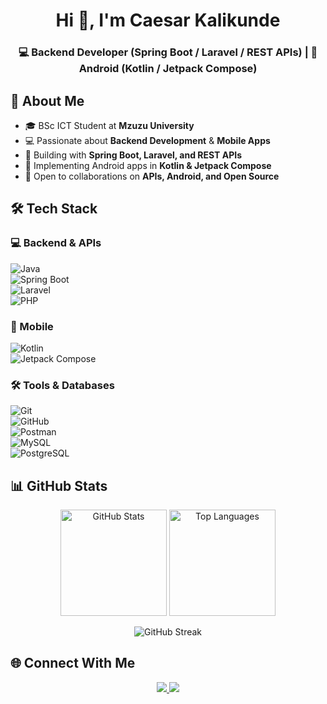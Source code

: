 <!-- Banner / Header -->
<h1 align="center">Hi 👋, I'm Caesar Kalikunde</h1>
<h3 align="center">💻 Backend Developer (Spring Boot / Laravel / REST APIs) | 📱 Android (Kotlin / Jetpack Compose)</h3>


## 🚀 About Me  
- 🎓 BSc ICT Student at **Mzuzu University**  
- 💻 Passionate about **Backend Development** & **Mobile Apps**  
- 🔨 Building with **Spring Boot, Laravel, and REST APIs**  
- 📱 Implementing Android apps in **Kotlin & Jetpack Compose**  
- 🤝 Open to collaborations on **APIs, Android, and Open Source**  


## 🛠 Tech Stack  

### 💻 Backend & APIs  
![Java](https://img.shields.io/badge/Java-%23ED8B00.svg?style=for-the-badge&logo=java&logoColor=white)  
![Spring Boot](https://img.shields.io/badge/Spring%20Boot-%236DB33F.svg?style=for-the-badge&logo=springboot&logoColor=white)  
![Laravel](https://img.shields.io/badge/Laravel-%23FF2D20.svg?style=for-the-badge&logo=laravel&logoColor=white)  
![PHP](https://img.shields.io/badge/PHP-%23777BB4.svg?style=for-the-badge&logo=php&logoColor=white)  

### 📱 Mobile  
![Kotlin](https://img.shields.io/badge/Kotlin-%230095D5.svg?style=for-the-badge&logo=kotlin&logoColor=white)  
![Jetpack Compose](https://img.shields.io/badge/Jetpack%20Compose-4285F4?style=for-the-badge&logo=jetpackcompose&logoColor=white)  

### 🛠 Tools & Databases  
![Git](https://img.shields.io/badge/Git-%23F05033.svg?style=for-the-badge&logo=git&logoColor=white)  
![GitHub](https://img.shields.io/badge/GitHub-%23181717.svg?style=for-the-badge&logo=github&logoColor=white)  
![Postman](https://img.shields.io/badge/Postman-%23FF6C37.svg?style=for-the-badge&logo=postman&logoColor=white)  
![MySQL](https://img.shields.io/badge/MySQL-%2300f.svg?style=for-the-badge&logo=mysql&logoColor=white)  
![PostgreSQL](https://img.shields.io/badge/PostgreSQL-%23336791.svg?style=for-the-badge&logo=postgresql&logoColor=white)  


## 📊 GitHub Stats  

<p align="center">
  <img src="https://github-readme-stats.vercel.app/api?username=caekali&show_icons=true&theme=tokyonight" alt="GitHub Stats" height="170"/>
  <img src="https://github-readme-stats.vercel.app/api/top-langs/?username=caekali&layout=compact&theme=tokyonight" alt="Top Languages" height="170"/>
</p>

<p align="center">
  <img src="https://github-readme-streak-stats.herokuapp.com/?user=caekali&theme=tokyonight" alt="GitHub Streak"/>
</p>


## 🌐 Connect With Me  
<p align="center">
  <a href="https://mw.linkedin.com/in/ckalikunde" target="_blank">
    <img src="https://img.shields.io/badge/LinkedIn-%230077B5.svg?style=for-the-badge&logo=linkedin&logoColor=white"/>
  </a>
  <a href="mailto:ckalikunde@gmail.com">
    <img src="https://img.shields.io/badge/Email-%23D14836.svg?style=for-the-badge&logo=gmail&logoColor=white"/>
  </a>
</p>


<!-- ✨ *Thanks for visiting my profile! Check out my repositories and let’s connect 🤝*  -->
